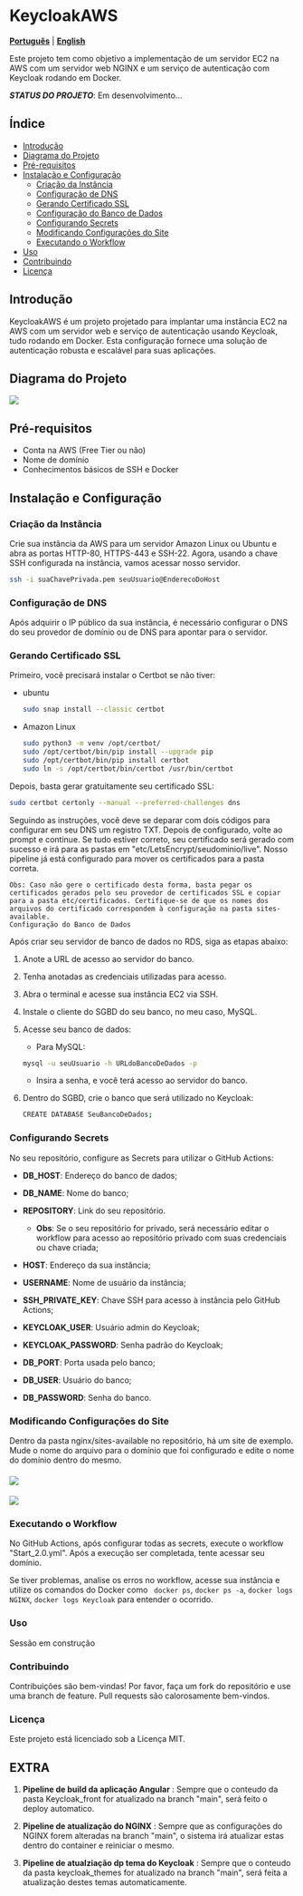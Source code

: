 # KeycloakAWS

[**Português**](README.md) | [**English**](README.en.md)

Este projeto tem como objetivo a implementação de um servidor EC2 na AWS com um servidor web NGINX e um serviço de autenticação com Keycloak rodando em Docker.

***STATUS DO PROJETO***: Em desenvolvimento...

## Índice

- [Introdução](#introdução)
- [Diagrama do Projeto](#diagrama-do-projeto)
- [Pré-requisitos](#pré-requisitos)
- [Instalação e Configuração](#instalação-e-configuração)
  - [Criação da Instância](#criação-da-instância)
  - [Configuração de DNS](#configuração-de-dns)
  - [Gerando Certificado SSL](#gerando-certificado-ssl)
  - [Configuração do Banco de Dados](#configuração-do-banco-de-dados)
  - [Configurando Secrets](#configurando-secrets)
  - [Modificando Configurações do Site](#modificando-configurações-do-site)
  - [Executando o Workflow](#executando-o-workflow)
- [Uso](#uso)
- [Contribuindo](#contribuindo)
- [Licença](#licença)

## Introdução

KeycloakAWS é um projeto projetado para implantar uma instância EC2 na AWS com um servidor web e serviço de autenticação usando Keycloak, tudo rodando em Docker. Esta configuração fornece uma solução de autenticação robusta e escalável para suas aplicações.

## Diagrama do Projeto

![](./images/Diagram.png)

## Pré-requisitos

- Conta na AWS (Free Tier ou não)
- Nome de domínio
- Conhecimentos básicos de SSH e Docker

## Instalação e Configuração

### Criação da Instância

Crie sua instância da AWS para um servidor Amazon Linux ou Ubuntu e abra as portas HTTP-80, HTTPS-443 e SSH-22. Agora, usando a chave SSH configurada na instância, vamos acessar nosso servidor.

```bash
ssh -i suaChavePrivada.pem seuUsuario@EnderecoDoHost
```

### Configuração de DNS

Após adquirir o IP público da sua instância, é necessário configurar o DNS do seu provedor de domínio ou de DNS para apontar para o servidor.

### Gerando Certificado SSL

Primeiro, você precisará instalar o Certbot se não tiver:

- ubuntu
    ```bash
    sudo snap install --classic certbot
    ```
- Amazon Linux
    ```bash
    sudo python3 -m venv /opt/certbot/
    sudo /opt/certbot/bin/pip install --upgrade pip
    sudo /opt/certbot/bin/pip install certbot
    sudo ln -s /opt/certbot/bin/certbot /usr/bin/certbot
    ```

Depois, basta gerar gratuitamente seu certificado SSL:

```bash
sudo certbot certonly --manual --preferred-challenges dns
```

Seguindo as instruções, você deve se deparar com dois códigos para configurar em seu DNS um registro TXT. Depois de configurado, volte ao prompt e continue. Se tudo estiver correto, seu certificado será gerado com sucesso e irá para as pastas em "etc/LetsEncrypt/seudominio/live". Nosso pipeline já está configurado para mover os certificados para a pasta correta.

    Obs: Caso não gere o certificado desta forma, basta pegar os certificados gerados pelo seu provedor de certificados SSL e copiar para a pasta etc/certificados. Certifique-se de que os nomes dos arquivos do certificado correspondem à configuração na pasta sites-available.
    Configuração do Banco de Dados

Após criar seu servidor de banco de dados no RDS, siga as etapas abaixo:

1. Anote a URL de acesso ao servidor do banco.
2. Tenha anotadas as credenciais utilizadas para acesso.
3. Abra o terminal e acesse sua instância EC2 via SSH.
4. Instale o cliente do SGBD do seu banco, no meu caso, MySQL.
5. Acesse seu banco de dados:
    - Para MySQL:

    ```bash
    mysql -u seuUsuario -h URLdoBancoDeDados -p
    ```
    - Insira a senha, e você terá acesso ao servidor do banco.

6. Dentro do SGBD, crie o banco que será utilizado no Keycloak:

    ```bash
    CREATE DATABASE SeuBancoDeDados;
    ```
### Configurando Secrets

No seu repositório, configure as Secrets para utilizar o GitHub Actions:

- **DB_HOST**: Endereço do banco de dados;
- **DB_NAME**: Nome do banco;
- **REPOSITORY**: Link do seu repositório. 

    - **Obs**: Se o seu repositório for privado, será necessário editar o workflow para acesso ao repositório privado com suas credenciais ou chave criada;
- **HOST**: Endereço da sua instância;
- **USERNAME**: Nome de usuário da instância;
- **SSH_PRIVATE_KEY**: Chave SSH para acesso à instância pelo GitHub Actions;
- **KEYCLOAK_USER**: Usuário admin do Keycloak;
- **KEYCLOAK_PASSWORD**: Senha padrão do Keycloak;
- **DB_PORT**: Porta usada pelo banco;
- **DB_USER**: Usuário do banco;
- **DB_PASSWORD**: Senha do banco.

### Modificando Configurações do Site

Dentro da pasta nginx/sites-available no repositório, há um site de exemplo. Mude o nome do arquivo para o domínio que foi configurado e edite o nome do domínio dentro do mesmo.

#### ![](./images/print2.png) 
#### ![](./images/print1.png)

### Executando o Workflow

No GitHub Actions, após configurar todas as secrets, execute o workflow "Start_2.0.yml". Após a execução ser completada, tente acessar seu domínio.

Se tiver problemas, analise os erros no workflow, acesse sua instância e utilize os comandos do Docker como ``` docker ps```, ```docker ps -a```, ```docker logs NGINX```, ```docker logs Keycloak``` para entender o ocorrido.

### Uso

Sessão em construção

### Contribuindo

Contribuições são bem-vindas! Por favor, faça um fork do repositório e use uma branch de feature. Pull requests são calorosamente bem-vindos.

### Licença

Este projeto está licenciado sob a Licença MIT.

## EXTRA

1. **Pipeline de build da aplicação Angular** : Sempre que o conteudo da pasta Keycloak_front for atualizado na branch "main", será feito o deploy automatico.

2. **Pipeline de atualização do NGINX** : Sempre que as configurações do NGINX forem alteradas na branch "main", o sistema irá atualizar estas dentro do container e reiniciar o mesmo.

3. **Pipeline de atualziação dp tema do Keycloak** : Sempre que o conteudo da pasta keycloak_themes for atualizado na branch "main", será feita a atualização destes temas automaticamente.

